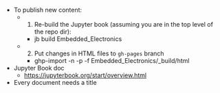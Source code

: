 - To publish new content:
  - 1. Re-build the Jupyter book (assuming you are in the top level of the repo dir):
    - jb build Embedded_Electronics
  - 2. Put changes in HTML files to `gh-pages` branch
    - ghp-import -n -p -f Embedded_Electronics/_build/html
- Jupyter Book doc
  - https://jupyterbook.org/start/overview.html
- Every document needs a title